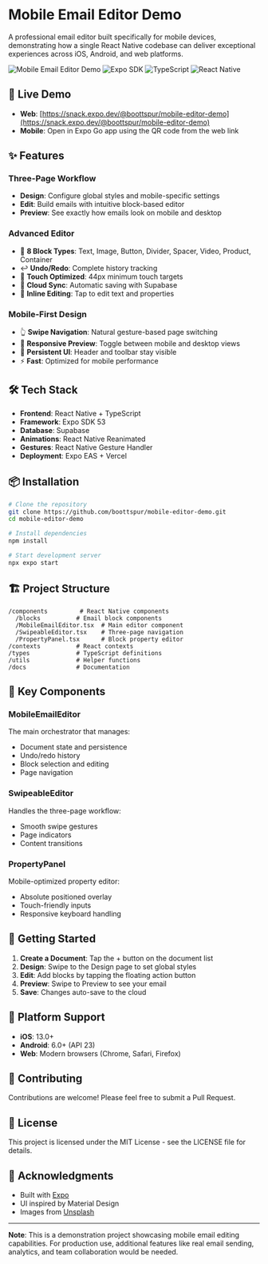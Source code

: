 # Mobile Email Editor Demo

A professional email editor built specifically for mobile devices, demonstrating how a single React Native codebase can deliver exceptional experiences across iOS, Android, and web platforms.

![Mobile Email Editor Demo](https://img.shields.io/badge/Platform-iOS%20%7C%20Android%20%7C%20Web-blue)
![Expo SDK](https://img.shields.io/badge/Expo-SDK%2053-000020)
![TypeScript](https://img.shields.io/badge/TypeScript-5.0-blue)
![React Native](https://img.shields.io/badge/React%20Native-0.75-61dafb)

## 🚀 Live Demo

- **Web**: [https://snack.expo.dev/@boottspur/mobile-editor-demo](https://snack.expo.dev/@boottspur/mobile-editor-demo)
- **Mobile**: Open in Expo Go app using the QR code from the web link

## ✨ Features

### Three-Page Workflow
- **Design**: Configure global styles and mobile-specific settings
- **Edit**: Build emails with intuitive block-based editor
- **Preview**: See exactly how emails look on mobile and desktop

### Advanced Editor
- 📝 **8 Block Types**: Text, Image, Button, Divider, Spacer, Video, Product, Container
- ↩️ **Undo/Redo**: Complete history tracking
- 📱 **Touch Optimized**: 44px minimum touch targets
- 💾 **Cloud Sync**: Automatic saving with Supabase
- 🎨 **Inline Editing**: Tap to edit text and properties

### Mobile-First Design
- 👆 **Swipe Navigation**: Natural gesture-based page switching
- 📐 **Responsive Preview**: Toggle between mobile and desktop views
- 🔄 **Persistent UI**: Header and toolbar stay visible
- ⚡ **Fast**: Optimized for mobile performance

## 🛠️ Tech Stack

- **Frontend**: React Native + TypeScript
- **Framework**: Expo SDK 53
- **Database**: Supabase
- **Animations**: React Native Reanimated
- **Gestures**: React Native Gesture Handler
- **Deployment**: Expo EAS + Vercel

## 📦 Installation

```bash
# Clone the repository
git clone https://github.com/boottspur/mobile-editor-demo.git
cd mobile-editor-demo

# Install dependencies
npm install

# Start development server
npx expo start
```

## 🏗️ Project Structure

```
/components         # React Native components
  /blocks          # Email block components
  /MobileEmailEditor.tsx  # Main editor component
  /SwipeableEditor.tsx    # Three-page navigation
  /PropertyPanel.tsx      # Block property editor
/contexts          # React contexts
/types             # TypeScript definitions
/utils             # Helper functions
/docs              # Documentation
```

## 🎯 Key Components

### MobileEmailEditor
The main orchestrator that manages:
- Document state and persistence
- Undo/redo history
- Block selection and editing
- Page navigation

### SwipeableEditor
Handles the three-page workflow:
- Smooth swipe gestures
- Page indicators
- Content transitions

### PropertyPanel
Mobile-optimized property editor:
- Absolute positioned overlay
- Touch-friendly inputs
- Responsive keyboard handling

## 🚦 Getting Started

1. **Create a Document**: Tap the + button on the document list
2. **Design**: Swipe to the Design page to set global styles
3. **Edit**: Add blocks by tapping the floating action button
4. **Preview**: Swipe to Preview to see your email
5. **Save**: Changes auto-save to the cloud

## 📱 Platform Support

- **iOS**: 13.0+
- **Android**: 6.0+ (API 23)
- **Web**: Modern browsers (Chrome, Safari, Firefox)

## 🤝 Contributing

Contributions are welcome! Please feel free to submit a Pull Request.

## 📄 License

This project is licensed under the MIT License - see the LICENSE file for details.

## 🙏 Acknowledgments

- Built with [Expo](https://expo.dev)
- UI inspired by Material Design
- Images from [Unsplash](https://unsplash.com)

---

**Note**: This is a demonstration project showcasing mobile email editing capabilities. For production use, additional features like real email sending, analytics, and team collaboration would be needed.